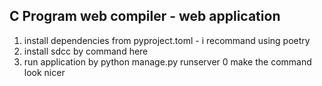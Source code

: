 ## C Program web compiler - web application

1. install dependencies from pyproject.toml - i recommand using poetry
2. install sdcc by command here
3. run application by python manage.py runserver 0 make the command look nicer